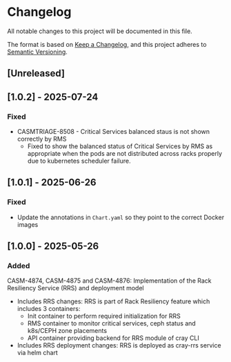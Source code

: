 # Changelog
All notable changes to this project will be documented in this file.

The format is based on [Keep a Changelog](https://keepachangelog.com/en/1.0.0/),
and this project adheres to [Semantic Versioning](https://semver.org/spec/v2.0.0.html).

## [Unreleased]

## [1.0.2] - 2025-07-24
### Fixed
- CASMTRIAGE-8508 - Critical Services balanced staus is not shown correctly by RMS
    - Fixed to show the balanced status of Critical Services by RMS as appropriate when the pods are
      not distributed across racks properly due to kubernetes scheduler failure. 
        
## [1.0.1] - 2025-06-26
### Fixed
- Update the annotations in `Chart.yaml` so they point to the correct Docker images

## [1.0.0] - 2025-05-26
### Added
CASM-4874, CASM-4875 and CASM-4876: Implementation of the Rack Resiliency Service (RRS) and deployment model

- Includes RRS changes: RRS is part of Rack Resiliency feature which includes 3 containers:
    - Init container to perform required initialization for RRS
    - RMS container to monitor critical services, ceph status and k8s/CEPH zone placements
    - API container providing backend for RRS module of cray CLI
- Includes RRS deployment changes: RRS is deployed as cray-rrs service via helm chart
